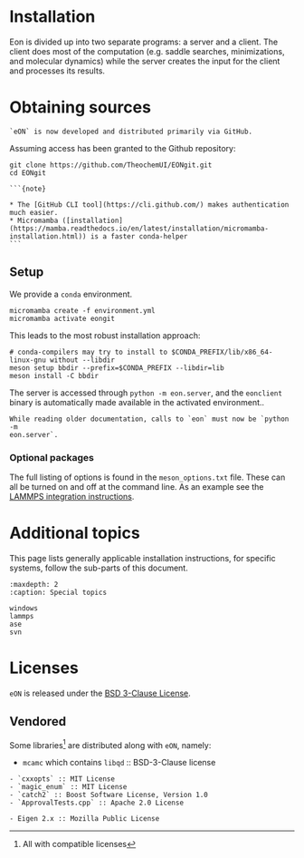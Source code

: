 # Installation

Eon is divided up into two separate programs: a server and a client. The client
does most of the computation (e.g. saddle searches, minimizations, and molecular
dynamics) while the server creates the input for the client and processes its
results.

# Obtaining sources

```{versionadded} 2.0
`eON` is now developed and distributed primarily via GitHub.
```

Assuming access has been granted to the Github repository:

```{code-block} bash
git clone https://github.com/TheochemUI/EONgit.git
cd EONgit
```

````{margin}
```{note}

* The [GitHub CLI tool](https://cli.github.com/) makes authentication much easier.
* Micromamba ([installation](https://mamba.readthedocs.io/en/latest/installation/micromamba-installation.html)) is a faster conda-helper
```
````

## Setup

We provide a `conda` environment.

```{code-block} bash
micromamba create -f environment.yml
micromamba activate eongit
```

This leads to the most robust installation approach:

```{code-block} bash
# conda-compilers may try to install to $CONDA_PREFIX/lib/x86_64-linux-gnu without --libdir
meson setup bbdir --prefix=$CONDA_PREFIX --libdir=lib
meson install -C bbdir
```

The server is accessed through `python -m eon.server`, and the `eonclient`
binary is automatically made available in the activated environment..

```{versionchanged} 2.0
While reading older documentation, calls to `eon` must now be `python -m
eon.server`. 
```

### Optional packages

The full listing of options is found in the `meson_options.txt` file. These can
all be turned on and off at the command line. As an example see the [LAMMPS
integration instructions](project:../user_guide/lammps_pot.md).

# Additional topics

This page lists generally applicable installation instructions, for specific
systems, follow the sub-parts of this document.

```{toctree}
:maxdepth: 2
:caption: Special topics

windows
lammps
ase
svn
```

# Licenses

`eON` is released under the [BSD 3-Clause
License](https://opensource.org/license/BSD-3-Clause).

## Vendored
Some libraries[^1] are distributed along with `eON`, namely:

- `mcamc` which contains `libqd` :: BSD-3-Clause license
```{versionadded} 2.0
- `cxxopts` :: MIT License
- `magic_enum` :: MIT License
- `catch2` :: Boost Software License, Version 1.0
- `ApprovalTests.cpp` :: Apache 2.0 License
```
```{deprecated} 2.0
- Eigen 2.x :: Mozilla Public License
```


<!-- pipx run pdm run sphinx-build -b html docs/source docs/build/html -->

[^1]: All with compatible licenses
